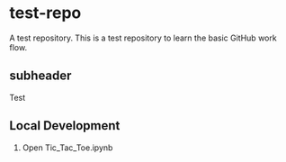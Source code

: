 # test-repo
A test repository. This is a test repository to learn the basic GitHub work flow.

## subheader

Test

## Local Development

1. Open Tic_Tac_Toe.ipynb 